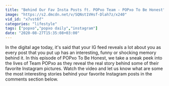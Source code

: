 ```yaml
---
title: "Behind Our Fav Insta Posts ft. POPxo Team - POPxo To Be Honest"
image: "https://s2.dmcdn.net/v/SQNst1VHsf-Dlah7z/x240"
vid_id: "x7vst6f"
categories: "lifestyle"
tags: ["popxo","popxo daily","instagram"]
date: "2020-08-27T15:35:08+03:00"
---
```

In the digital age today, it's said that your IG feed reveals a lot about you as every post that you put up has an interesting, funny or shocking memory behind it. In this episode of POPxo To Be Honest, we take a sneak peek into the lives of Team POPxo as they reveal the real story behind some of their favorite Instagram pictures. Watch the video and let us know what are some the most interesting stories behind your favorite Instagram posts in the comments section below.
